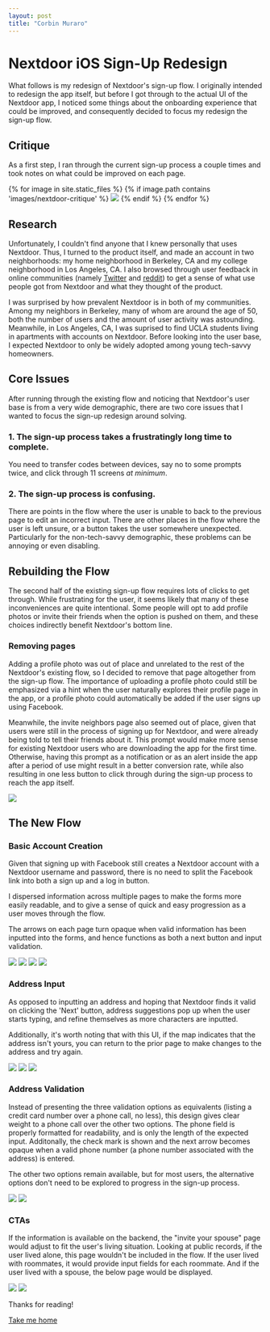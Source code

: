 ```yaml
---
layout: post
title: "Corbin Muraro"
---
```


# Nextdoor iOS Sign-Up Redesign

What follows is my redesign of Nextdoor's sign-up flow. I originally intended to redesign the app itself, but before I got through to the actual UI of the Nextdoor app, I noticed some things about the onboarding experience that could be improved, and consequently decided to focus my redesign the sign-up flow.

## Critique

As a first step, I ran through the current sign-up process a couple times and took notes on what could be improved on each page.

<div class="critique">
	{% for image in site.static_files %}
	{% if image.path contains 'images/nextdoor-critique' %}
	    <img src="{{site.baseurl}}{{image.path}}" class="magnify">
	{% endif %}
	{% endfor %}	
</div>


## Research

Unfortunately, I couldn't find anyone that I knew personally that uses Nextdoor. Thus, I turned to the product itself, and made an account in two neighborhoods: my home neighborhood in Berkeley, CA and my college neighborhood in Los Angeles, CA. I also browsed through user feedback in online communities (namely [Twitter](https://twitter.com/search?f=tweets&q=nextdoor%20app&src=typd) and [r](https://www.reddit.com/r/sanfrancisco/comments/3tcpor/things_found_on_nextdoorcom/)[e](https://www.reddit.com/r/pittsburgh/comments/1zj4cy/nextdoorcom_is_in_pitttsburgh_and_wants_to_help/)[d](https://www.reddit.com/r/SanJose/comments/3jcuiz/nextdoor_when_a_neighborhood_website_turns/)[dit](https://www.reddit.com/r/mildlyinfuriating/comments/58abth/someone_on_nextdoor_was_asking_how_to_exterminate/)) to get a sense of what use people got from Nextdoor and what they thought of the product.

I was surprised by how prevalent Nextdoor is in both of my communities. Among my neighbors in Berkeley, many of whom are around the age of 50, both the number of users and the amount of user activity was astounding. Meanwhile, in Los Angeles, CA, I was suprised to find UCLA students living in apartments with accounts on Nextdoor. Before looking into the user base, I expected Nextdoor to only be widely adopted among young tech-savvy homeowners.

## Core Issues

After running through the existing flow and noticing that Nextdoor's user base is from a very wide demographic, there are two core issues that I wanted to focus the sign-up redesign around solving.

### 1. The sign-up process takes a frustratingly long time to complete. 
You need to transfer codes between devices, say no to some prompts twice, and click through 11 screens *at minimum*.

### 2. The sign-up process is confusing. 
There are points in the flow where the user is unable to back to the previous page to edit an incorrect input. There are other places in the flow where the user is left unsure, or a button takes the user somewhere unexpected. Particularly for the non-tech-savvy demographic, these problems can be annoying or even disabling.

## Rebuilding the Flow

The second half of the existing sign-up flow requires lots of clicks to get through. While frustrating for the user, it seems likely that many of these inconveniences are quite intentional. Some people will opt to add profile photos or invite their friends when the option is pushed on them, and these choices indirectly benefit Nextdoor's bottom line.

### Removing pages

Adding a profile photo was out of place and unrelated to the rest of the Nextdoor's existing flow, so I decided to remove that page altogether from the sign-up flow. The importance of uploading a profile photo could still be emphasized via a hint when the user naturally explores their profile page in the app, or a profile photo could automatically be added if the user signs up using Facebook.

Meanwhile, the invite neighbors page also seemed out of place, given that users were still in the process of signing up for Nextdoor, and were already being told to tell their friends about it. This prompt would make more sense for existing Nextdoor users who are downloading the app for the first time. Otherwise, having this prompt as a notification or as an alert inside the app after a period of use might result in a better conversion rate, while also resulting in one less button to click through during the sign-up process to reach the app itself.

<div class="critique">
	<img src="{{site.baseurl}}images/nextdoor-sketches/sketch-combined.jpg" class="magnify">
</div>

## The New Flow


### Basic Account Creation

Given that signing up with Facebook still creates a Nextdoor account with a Nextdoor username and password, there is no need to split the Facebook link into both a sign up and a log in button. 

I dispersed information across multiple pages to make the forms more easily readable, and to give a sense of quick and easy progression as a user moves through the flow.

The arrows on each page turn opaque when valid information has been inputted into the forms, and hence functions as both a next button and input validation.

<div class="mocks">
    <img src="{{site.baseurl}}images/nextdoor-mocks/1-Landing.png">
    <img src="{{site.baseurl}}images/nextdoor-mocks/2-LogIn.png">
    <img src="{{site.baseurl}}images/nextdoor-mocks/3-SignUp.png">
    <img src="{{site.baseurl}}images/nextdoor-mocks/4-Name.png">
</div>

### Address Input

As opposed to inputting an address and hoping that Nextdoor finds it valid on clicking the 'Next' button, address suggestions pop up when the user starts typing, and refine themselves as more characters are inputted.

Additionally, it's worth noting that with this UI, if the map indicates that the address isn't yours, you can return to the prior page to make changes to the address and try again.

<div class="mocks">
    <img src="{{site.baseurl}}images/nextdoor-mocks/5-Address.png">
    <img src="{{site.baseurl}}images/nextdoor-mocks/6-AddressResults.png">
    <img src="{{site.baseurl}}images/nextdoor-mocks/7-AddressMap.png">
</div>

### Address Validation

Instead of presenting the three validation options as equivalents (listing a credit card number over a phone call, no less), this design gives clear weight to a phone call over the other two options. The phone field is properly formatted for readability, and is only the length of the expected input. Additonally, the check mark is shown and the next arrow becomes opaque when a valid phone number (a phone number associated with the address) is entered.

The other two options remain available, but for most users, the alternative options don't need to be explored to progress in the sign-up process.

<div class="mocks">
    <img src="{{site.baseurl}}images/nextdoor-mocks/8-Validation.png">
    <img src="{{site.baseurl}}images/nextdoor-mocks/9-Validation2.png">
</div>

### CTAs

If the information is available on the backend, the "invite your spouse" page would adjust to fit the user's living situation. Looking at public records, if the user lived alone, this page wouldn't be included in the flow. If the user lived with roommates, it would provide input fields for each roommate. And if the user lived with a spouse, the below page would be displayed.

<div class="mocks">
    <img src="{{site.baseurl}}images/nextdoor-mocks/91-InviteOthers.png">
    <img src="{{site.baseurl}}images/nextdoor-mocks/92-Notifications.png">
</div>

Thanks for reading! 

[Take me home](http://corbinmuraro.com)





<!-- <video width="100%" height="600" muted="">
	<source src="https://dl.dropboxusercontent.com/s/m32tq99odaqus9u/1-Landing.mov?dl=0" type="video/mp4">
	Your browser doesn't support embedded videos. 
</video>
 -->
